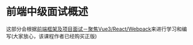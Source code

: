 # 前端中级面试概述

这部分会根据[前端框架及项目面试－聚焦Vue3/React/Webpack](https://coding.imooc.com/class/419.html)来进行学习和编写(大家放心，该课程作者已经购买正版)